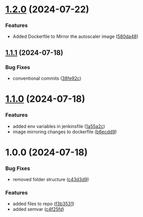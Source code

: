 # [1.2.0](https://github.com/cyse7125-su24-team10/helm-eks-autoscaler/compare/v1.1.1...v1.2.0) (2024-07-22)


### Features

* Added Dockerfile to Mirror the autoscaler image ([580da48](https://github.com/cyse7125-su24-team10/helm-eks-autoscaler/commit/580da4835628e0bda90c785700fffa4bfcc8d482))

## [1.1.1](https://github.com/cyse7125-su24-team10/helm-eks-autoscaler/compare/v1.1.0...v1.1.1) (2024-07-18)


### Bug Fixes

* conventional commits ([38fe92c](https://github.com/cyse7125-su24-team10/helm-eks-autoscaler/commit/38fe92c58821d7c419f04b29ef14698d1df23017))

# [1.1.0](https://github.com/cyse7125-su24-team10/helm-eks-autoscaler/compare/v1.0.0...v1.1.0) (2024-07-18)


### Features

* added env variables in jenkinsfile ([1a55a2c](https://github.com/cyse7125-su24-team10/helm-eks-autoscaler/commit/1a55a2cd915e137304482f153ef037af808ad818))
* image mirroring changes to dockerfile ([b6ecdd9](https://github.com/cyse7125-su24-team10/helm-eks-autoscaler/commit/b6ecdd9159c69891a0992e1e1d57534b48ef4b8a))

# 1.0.0 (2024-07-18)


### Bug Fixes

* removed folder structure ([c43d3d9](https://github.com/cyse7125-su24-team10/helm-eks-autoscaler/commit/c43d3d9991ab1c238f17bb36548a79ae0dfa9613))


### Features

* added files to repo ([f3b3531](https://github.com/cyse7125-su24-team10/helm-eks-autoscaler/commit/f3b3531c7c2d61824fcda6cdd04c26a76fb6f157))
* added semvar ([c4f25fd](https://github.com/cyse7125-su24-team10/helm-eks-autoscaler/commit/c4f25fd51c476a79f03e0282c84eb176e33d19dc))
